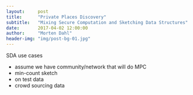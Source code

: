 ```yaml
---
layout:     post
title:      "Private Places Discovery"
subtitle:   "Mixing Secure Computation and Sketching Data Structures"
date:       2017-04-02 12:00:00
author:     "Morten Dahl"
header-img: "img/post-bg-01.jpg"
---
```


SDA use cases
- assume we have community/network that will do MPC
- min-count sketch
- on test data
- crowd sourcing data